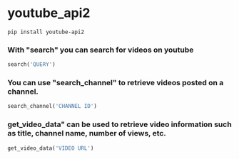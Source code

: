 # youtube_api2

```
pip install youtube-api2
```

### With "search" you can search for videos on youtube
```python
search('QUERY')
```

### You can use "search_channel" to retrieve videos posted on a channel.
```python
search_channel('CHANNEL ID')
```

### get_video_data" can be used to retrieve video information such as title, channel name, number of views, etc.
```python
get_video_data('VIDEO URL')
```

